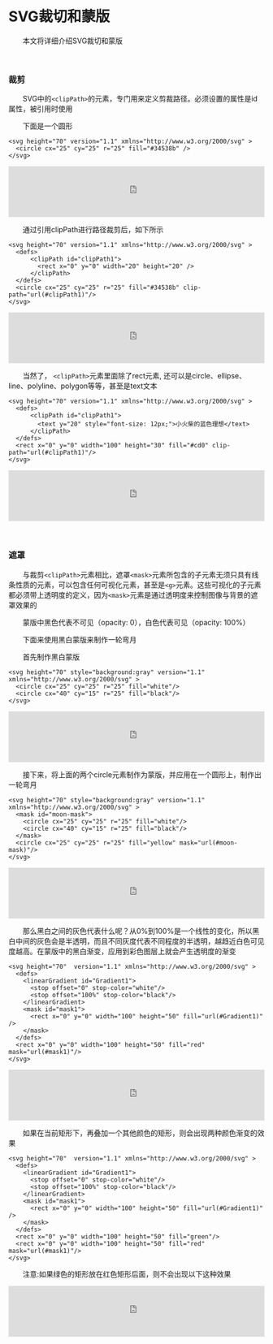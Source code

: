 # SVG裁切和蒙版

&emsp;&emsp;本文将详细介绍SVG裁切和蒙版

 

&nbsp;

### 裁剪

&emsp;&emsp;SVG中的`<clipPath>`的元素，专门用来定义剪裁路径。必须设置的属性是id属性，被引用时使用

&emsp;&emsp;下面是一个圆形
```
<svg height="70" version="1.1" xmlns="http://www.w3.org/2000/svg" >
  <circle cx="25" cy="25" r="25" fill="#34538b" />
</svg>
```
<iframe style="width: 100%; height: 100px;" src="https://demo.xiaohuochai.site/js/svg/clip/c1.html" frameborder="0" width="230" height="240"></iframe>

&emsp;&emsp;通过引用clipPath进行路径裁剪后，如下所示

```
<svg height="70" version="1.1" xmlns="http://www.w3.org/2000/svg" >
  <defs>
      <clipPath id="clipPath1">
        <rect x="0" y="0" width="20" height="20" />
      </clipPath>   
  </defs>
  <circle cx="25" cy="25" r="25" fill="#34538b" clip-path="url(#clipPath1)"/>
</svg>
```
<iframe style="width: 100%; height: 100px;" src="https://demo.xiaohuochai.site/js/svg/clip/c2.html" frameborder="0" width="230" height="240"></iframe>

&emsp;&emsp;当然了， `<clipPath>`元素里面除了rect元素, 还可以是circle、ellipse、line、polyline、polygon等等，甚至是text文本

```
<svg height="70" version="1.1" xmlns="http://www.w3.org/2000/svg" >
  <defs>
      <clipPath id="clipPath1">
        <text y="20" style="font-size: 12px;">小火柴的蓝色理想</text>
      </clipPath>   
  </defs>
  <rect x="0" y="0" width="100" height="30" fill="#cd0" clip-path="url(#clipPath1)"/>
</svg>
```
<iframe style="width: 100%; height: 100px;" src="https://demo.xiaohuochai.site/js/svg/clip/c3.html" frameborder="0" width="230" height="240"></iframe>

&nbsp;

### 遮罩

&emsp;&emsp;与裁剪`<clipPath>`元素相比，遮罩`<mask>`元素所包含的子元素无须只具有线条性质的元素，可以包含任何可视化元素，甚至是`<g>`元素。这些可视化的子元素都必须带上透明度的定义，因为`<mask>`元素是通过透明度来控制图像与背景的遮罩效果的

&emsp;&emsp;蒙版中黑色代表不可见（opacity: 0），白色代表可见（opacity: 100%）

&emsp;&emsp;下面来使用黑白蒙版来制作一轮弯月

&emsp;&emsp;首先制作黑白蒙版
```
<svg height="70" style="background:gray" version="1.1" xmlns="http://www.w3.org/2000/svg" >
  <circle cx="25" cy="25" r="25" fill="white"/>
  <circle cx="40" cy="15" r="25" fill="black"/>
</svg>
```
<iframe style="width: 100%; height: 100px;" src="https://demo.xiaohuochai.site/js/svg/clip/c4.html" frameborder="0" width="230" height="240"></iframe>


&emsp;&emsp;接下来，将上面的两个circle元素制作为蒙版，并应用在一个圆形上，制作出一轮弯月

```
<svg height="70" style="background:gray" version="1.1" xmlns="http://www.w3.org/2000/svg" >
  <mask id="moon-mask">
    <circle cx="25" cy="25" r="25" fill="white"/>
    <circle cx="40" cy="15" r="25" fill="black"/>    
  </mask>
  <circle cx="25" cy="25" r="25" fill="yellow" mask="url(#moon-mask)"/>
</svg>
```
<iframe style="width: 100%; height: 100px;" src="https://demo.xiaohuochai.site/js/svg/clip/c5.html" frameborder="0" width="230" height="240"></iframe>

&emsp;&emsp;那么黑白之间的灰色代表什么呢？从0%到100%是一个线性的变化，所以黑白中间的灰色会是半透明，而且不同灰度代表不同程度的半透明，越趋近白色可见度越高。在蒙版中的黑白渐变，应用到彩色图层上就会产生透明度的渐变

```
<svg height="70"  version="1.1" xmlns="http://www.w3.org/2000/svg" >
  <defs>
    <linearGradient id="Gradient1">
      <stop offset="0" stop-color="white"/>
      <stop offset="100%" stop-color="black"/>
    </linearGradient>
    <mask id="mask1">
      <rect x="0" y="0" width="100" height="50" fill="url(#Gradient1)"  />  
    </mask>       
  </defs>
  <rect x="0" y="0" width="100" height="50" fill="red" mask="url(#mask1)"/>
</svg>
```

<iframe style="width: 100%; height: 100px;" src="https://demo.xiaohuochai.site/js/svg/clip/c6.html" frameborder="0" width="230" height="240"></iframe>

&emsp;&emsp;如果在当前矩形下，再叠加一个其他颜色的矩形，则会出现两种颜色渐变的效果

```
<svg height="70"  version="1.1" xmlns="http://www.w3.org/2000/svg" >
  <defs>
    <linearGradient id="Gradient1">
      <stop offset="0" stop-color="white"/>
      <stop offset="100%" stop-color="black"/>
    </linearGradient>
    <mask id="mask1">
      <rect x="0" y="0" width="100" height="50" fill="url(#Gradient1)"  />  
    </mask>       
  </defs>
  <rect x="0" y="0" width="100" height="50" fill="green"/>
  <rect x="0" y="0" width="100" height="50" fill="red" mask="url(#mask1)"/>
</svg>
```
&emsp;&emsp;注意:如果绿色的矩形放在红色矩形后面，则不会出现以下这种效果

<iframe style="width: 100%; height: 100px;" src="https://demo.xiaohuochai.site/js/svg/clip/c7.html" frameborder="0" width="230" height="240"></iframe>